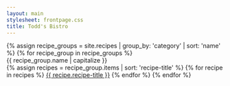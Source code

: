 ```yaml
---
layout: main
stylesheet: frontpage.css
title: Todd's Bistro
---
```

<div class="text">
  {% assign recipe_groups = site.recipes | group_by: 'category' | sort: 'name' %}
    {% for recipe_group in recipe_groups %}
      <div class="section-title">{{ recipe_group.name | capitalize }}</div>
      {% assign recipes = recipe_group.items | sort: 'recipe-title' %}
        {% for recipe in recipes %}
          <a class="block-link" href="{{ site.baseurl }}{{ recipe.url }}">{{ recipe.recipe-title }}</a>
        {% endfor %}
    {% endfor %}   
</div>
